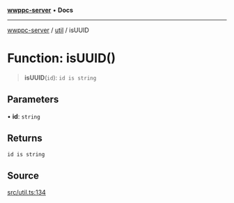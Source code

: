 [**wwppc-server**](../../README.md) • **Docs**

***

[wwppc-server](../../modules.md) / [util](../README.md) / isUUID

# Function: isUUID()

> **isUUID**(`id`): `id is string`

## Parameters

• **id**: `string`

## Returns

`id is string`

## Source

[src/util.ts:134](https://github.com/WWPPC/WWPPC-server/blob/ad5cd9fce3d5cf381927c08c4923fceefb2a5362/src/util.ts#L134)
